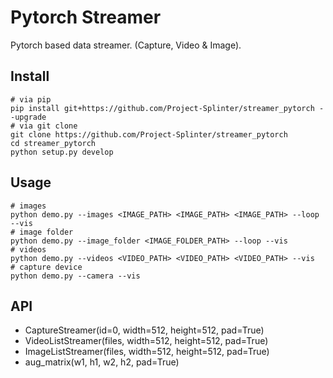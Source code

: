 # Pytorch Streamer

Pytorch based data streamer. (Capture, Video & Image).

## Install

```
# via pip
pip install git+https://github.com/Project-Splinter/streamer_pytorch --upgrade
# via git clone
git clone https://github.com/Project-Splinter/streamer_pytorch
cd streamer_pytorch
python setup.py develop
```

## Usage

```
# images
python demo.py --images <IMAGE_PATH> <IMAGE_PATH> <IMAGE_PATH> --loop --vis
# image folder
python demo.py --image_folder <IMAGE_FOLDER_PATH> --loop --vis
# videos
python demo.py --videos <VIDEO_PATH> <VIDEO_PATH> <VIDEO_PATH> --vis
# capture device
python demo.py --camera --vis
```

## API

- CaptureStreamer(id=0, width=512, height=512, pad=True)
- VideoListStreamer(files, width=512, height=512, pad=True)
- ImageListStreamer(files, width=512, height=512, pad=True)
- aug_matrix(w1, h1, w2, h2, pad=True)
